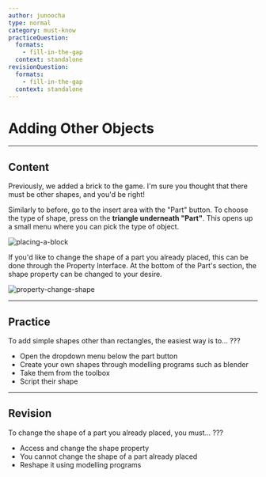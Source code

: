 ```yaml
---
author: junoocha
type: normal
category: must-know
practiceQuestion:
  formats:
    - fill-in-the-gap
  context: standalone
revisionQuestion:
  formats:
    - fill-in-the-gap
  context: standalone
---
```


# Adding Other Objects

---

## Content

Previously, we added a brick to the game. I'm sure you thought that there must be other shapes, and you'd be right! 

Similarly to before, go to the insert area with the "Part" button. To choose the type of shape, press on the **triangle underneath "Part"**. This opens up a small menu where you can pick the type of object. 

![placing-a-block](https://img.enkipro.com/44f1518e500976440b09e19c58140472.png)

If you'd like to change the shape of a part you already placed, this can be done through the Property Interface. At the bottom of the Part's section, the shape property can be changed to your desire.

![property-change-shape](https://img.enkipro.com/daac3c193864f5881aaae6066b7247a0.png)

---

## Practice

To add simple shapes other than rectangles, the easiest way is to... ???

- Open the dropdown menu below the part button
- Create your own shapes through modelling programs such as blender
- Take them from the toolbox
- Script their shape

---

## Revision

To change the shape of a part you already placed, you must... ???

- Access and change the shape property
- You cannot change the shape of a part already placed
- Reshape it using modelling programs
